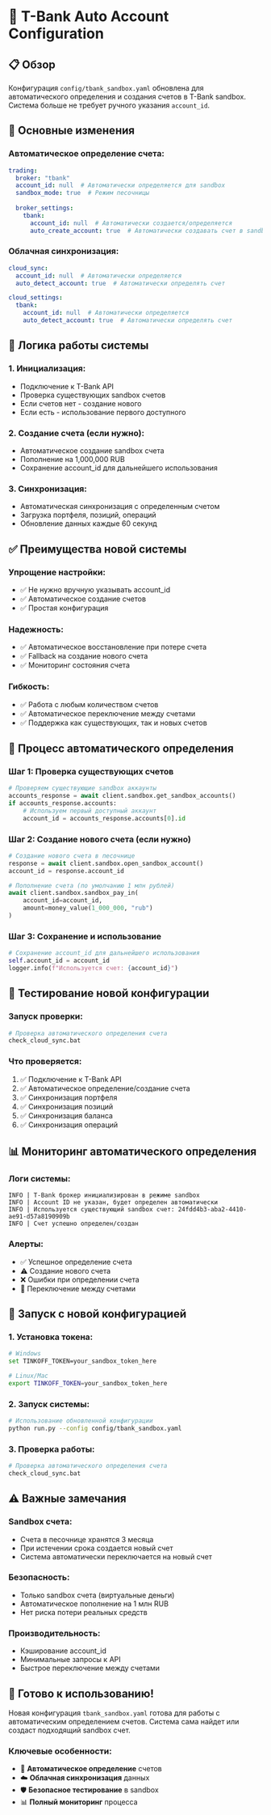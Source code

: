 # 🔄 T-Bank Auto Account Configuration

## 📋 Обзор

Конфигурация `config/tbank_sandbox.yaml` обновлена для автоматического определения и создания счетов в T-Bank sandbox. Система больше не требует ручного указания `account_id`.

## 🔧 Основные изменения

### **Автоматическое определение счета:**
```yaml
trading:
  broker: "tbank"
  account_id: null  # Автоматически определяется для sandbox
  sandbox_mode: true  # Режим песочницы
  
  broker_settings:
    tbank:
      account_id: null  # Автоматически создается/определяется
      auto_create_account: true  # Автоматически создавать счет в sandbox
```

### **Облачная синхронизация:**
```yaml
cloud_sync:
  account_id: null  # Автоматически определяется
  auto_detect_account: true  # Автоматически определять счет

cloud_settings:
  tbank:
    account_id: null  # Автоматически определяется
    auto_detect_account: true  # Автоматически определять счет
```

## 🎯 Логика работы системы

### **1. Инициализация:**
- Подключение к T-Bank API
- Проверка существующих sandbox счетов
- Если счетов нет - создание нового
- Если есть - использование первого доступного

### **2. Создание счета (если нужно):**
- Автоматическое создание sandbox счета
- Пополнение на 1,000,000 RUB
- Сохранение account_id для дальнейшего использования

### **3. Синхронизация:**
- Автоматическая синхронизация с определенным счетом
- Загрузка портфеля, позиций, операций
- Обновление данных каждые 60 секунд

## ✅ Преимущества новой системы

### **Упрощение настройки:**
- ✅ Не нужно вручную указывать account_id
- ✅ Автоматическое создание счетов
- ✅ Простая конфигурация

### **Надежность:**
- ✅ Автоматическое восстановление при потере счета
- ✅ Fallback на создание нового счета
- ✅ Мониторинг состояния счета

### **Гибкость:**
- ✅ Работа с любым количеством счетов
- ✅ Автоматическое переключение между счетами
- ✅ Поддержка как существующих, так и новых счетов

## 🔄 Процесс автоматического определения

### **Шаг 1: Проверка существующих счетов**
```python
# Проверяем существующие sandbox аккаунты
accounts_response = await client.sandbox.get_sandbox_accounts()
if accounts_response.accounts:
    # Используем первый доступный аккаунт
    account_id = accounts_response.accounts[0].id
```

### **Шаг 2: Создание нового счета (если нужно)**
```python
# Создание нового счета в песочнице
response = await client.sandbox.open_sandbox_account()
account_id = response.account_id

# Пополнение счета (по умолчанию 1 млн рублей)
await client.sandbox.sandbox_pay_in(
    account_id=account_id,
    amount=money_value(1_000_000, "rub")
)
```

### **Шаг 3: Сохранение и использование**
```python
# Сохранение account_id для дальнейшего использования
self.account_id = account_id
logger.info(f"Используется счет: {account_id}")
```

## 🧪 Тестирование новой конфигурации

### **Запуск проверки:**
```bash
# Проверка автоматического определения счета
check_cloud_sync.bat
```

### **Что проверяется:**
1. ✅ Подключение к T-Bank API
2. ✅ Автоматическое определение/создание счета
3. ✅ Синхронизация портфеля
4. ✅ Синхронизация позиций
5. ✅ Синхронизация баланса
6. ✅ Синхронизация операций

## 📊 Мониторинг автоматического определения

### **Логи системы:**
```
INFO | T-Bank брокер инициализирован в режиме sandbox
INFO | Account ID не указан, будет определен автоматически
INFO | Используется существующий sandbox счет: 24fdd4b3-aba2-4410-ae91-d57a8190909b
INFO | Счет успешно определен/создан
```

### **Алерты:**
- ✅ Успешное определение счета
- ⚠️ Создание нового счета
- ❌ Ошибки при определении счета
- 🔄 Переключение между счетами

## 🚀 Запуск с новой конфигурацией

### **1. Установка токена:**
```bash
# Windows
set TINKOFF_TOKEN=your_sandbox_token_here

# Linux/Mac
export TINKOFF_TOKEN=your_sandbox_token_here
```

### **2. Запуск системы:**
```bash
# Использование обновленной конфигурации
python run.py --config config/tbank_sandbox.yaml
```

### **3. Проверка работы:**
```bash
# Проверка автоматического определения счета
check_cloud_sync.bat
```

## ⚠️ Важные замечания

### **Sandbox счета:**
- Счета в песочнице хранятся 3 месяца
- При истечении срока создается новый счет
- Система автоматически переключается на новый счет

### **Безопасность:**
- Только sandbox счета (виртуальные деньги)
- Автоматическое пополнение на 1 млн RUB
- Нет риска потери реальных средств

### **Производительность:**
- Кэширование account_id
- Минимальные запросы к API
- Быстрое переключение между счетами

## 🎉 Готово к использованию!

Новая конфигурация `tbank_sandbox.yaml` готова для работы с автоматическим определением счетов. Система сама найдет или создаст подходящий sandbox счет.

### **Ключевые особенности:**
- 🔄 **Автоматическое определение** счетов
- ☁️ **Облачная синхронизация** данных
- 🛡️ **Безопасное тестирование** в sandbox
- 📊 **Полный мониторинг** процесса
